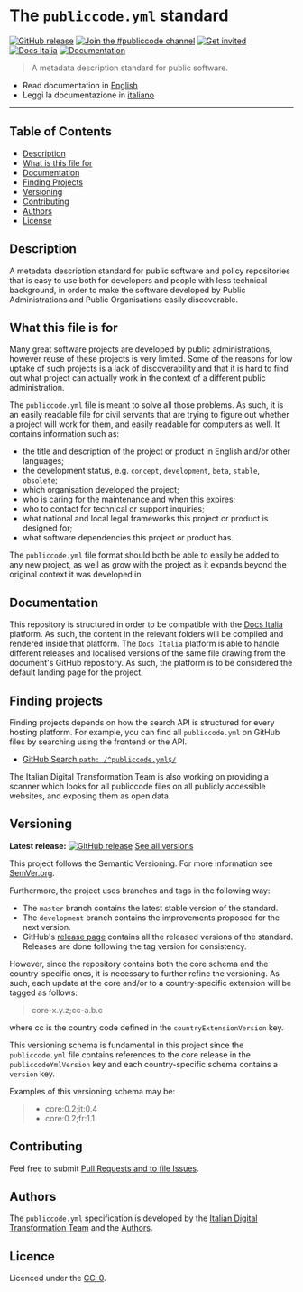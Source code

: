 # The `publiccode.yml` standard

[![GitHub release](https://img.shields.io/github/release/italia/publiccode.yml.svg?style=plastic)](https://github.com/italia/publiccode.yml/releases)
[![Join the #publiccode channel](https://img.shields.io/badge/Slack%20channel-%23publiccode-blue.svg)](https://developersitalia.slack.com/messages/CAM3F785T)
[![Get invited](https://slack.developers.italia.it/badge.svg)](https://slack.developers.italia.it/)
[![Docs
Italia](https://docs.italia.it/media/static/projects/badges/passing.svg)](https://docs.italia.it/italia/developers-italia/publiccodeyml/it/master/index.html)
[![Documentation](https://img.shields.io/badge/Documentation-Docs%20Italia-blue.svg)](https://docs.italia.it/italia/developers-italia/publiccodeyml/it/master/index.html)

> A metadata description standard for public software.

* Read documentation in [English](https://docs.italia.it/italia/developers-italia/publiccodeyml-en/en/master/)
* Leggi la documentazione in [italiano](https://docs.italia.it/italia/developers-italia/publiccodeyml/it/master/)

---

## Table of Contents

- [Description](#description)
- [What is this file for](#what-this-file-is-for)
- [Documentation](#documentation)
- [Finding Projects](#finding-projects)
- [Versioning](#versioning)
- [Contributing](#contributing)
- [Authors](#authors)
- [License](#license)

## Description

A metadata description standard for public software and policy repositories
that is easy to use both for developers and people with less technical
background, in order to make the software developed by Public Administrations
and Public Organisations easily discoverable.

## What this file is for

Many great software projects are developed by public administrations, however
reuse of these projects is very limited. Some of the reasons for low uptake of
such projects is a lack of discoverability and that it is hard to find out what
project can actually work in the context of a different public administration.

The `publiccode.yml` file is meant to solve all those problems. As such, it is
an easily readable file for civil servants that are trying to figure out
whether a project will work for them, and easily readable for computers as
well. It contains information such as:
* the title and description of the project or product in English and/or other
  languages;
* the development status, e.g. `concept`, `development`, `beta`, `stable`,
  `obsolete`;
* which organisation developed the project;
* who is caring for the maintenance and when this expires; 
* who to contact for technical or support inquiries;
* what national and local legal frameworks this project or product is designed
  for;
* what software dependencies this project or product has. 

The `publiccode.yml` file format should both be able to easily be added to any
new project, as well as grow with the project as it expands beyond the original
context it was developed in.

## Documentation

This repository is structured in order to be compatible with the [Docs Italia](https://docs.italia.it/italia/developers-italia/publiccodeyml-en/en/master/)
platform. As such, the content in the relevant folders will be
compiled and rendered inside that platform. The `Docs Italia` platform is
able to handle different releases and localised versions of the same file
drawing from the document's GitHub repository. As such, the platform is to be
considered the default landing page for the project.

## Finding projects

Finding projects depends on how the search API is structured for every hosting
platform. For example, you can find all `publiccode.yml` on GitHub files by
searching using the frontend or the API.

* [GitHub Search `path: /^publiccode.yml$/`](https://github.com/search?q=path%3A%2F%5Epubliccode.yml%24%2F&type=code)

The Italian Digital Transformation Team is also working on providing a scanner
which looks for all publiccode files on all publicly accessible websites, and
exposing them as open data.

## Versioning 

**Latest release:** [![GitHub release](https://img.shields.io/github/release/italia/publiccode.yml.svg?style=plastic)](https://github.com/italia/publiccode.yml/releases) [See all versions](https://github.com/italia/publiccode.yml/releases)

This project follows the Semantic Versioning.  For more information see
[SemVer.org](https://semver.org/).

Furthermore, the project uses branches and tags in the following way:
* The `master` branch contains the latest stable version of the standard.
* The `development` branch contains the improvements proposed for the next
  version. 
* GitHub's [release page](https://github.com/italia/publiccode.yml/releases)
  contains all the released versions of the standard. Releases are done
  following the tag version for consistency.

However, since the repository contains both the core schema and the
country-specific ones, it is necessary to further refine the versioning. 
As such, each update at the core and/or to a country-specific extension will be
tagged as follows:

> core-x.y.z;cc-a.b.c

where cc is the country code defined in the `countryExtensionVersion` key. 

This versioning schema is fundamental in this project since the
`publiccode.yml` file contains references to the core release in the
`publiccodeYmlVersion` key and each country-specific schema contains
a `version` key. 

Examples of this versioning schema may be:

> * core:0.2;it:0.4
> * core:0.2;fr:1.1

## Contributing

Feel free to submit [Pull Requests and to file Issues](CONTRIBUTING.md).

## Authors
The `publiccode.yml` specification is developed by the [Italian Digital
Transformation Team](https://teamdigitale.governo.it) and the
[Authors](AUTHORS.md).

## Licence

Licenced under the [CC-0](LICENSE).
